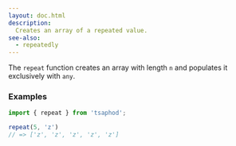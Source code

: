 ```yaml
---
layout: doc.html
description:
  Creates an array of a repeated value.
see-also:
  - repeatedly
---
```


The `repeat` function creates an array with length `n` and populates it exclusively with `any`.

### Examples

```js
import { repeat } from 'tsaphod';

repeat(5, 'z')
// => ['z', 'z', 'z', 'z', 'z']
```

